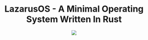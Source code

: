 <h1 align=center>LazarusOS - A Minimal Operating System Written In Rust</h1>
<p align=center>
   <img src="https://shields.io/badge/Made_With-Rust-green" />
</p>
